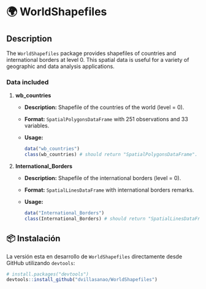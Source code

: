 
<!-- README.md is generated from README.Rmd. Please edit that file -->

# 🌍 WorldShapefiles

## Description

The `WorldShapefiles` package provides shapefiles of countries and
international borders at level 0. This spatial data is useful for a
variety of geographic and data analysis applications.

### Data included

1.  **wb_countries**
    - **Description:** Shapefile of the countries of the world (level =
      0).  

    - **Format:** `SpatialPolygonsDataFrame` with 251 observations and
      33 variables.  

    - **Usage:**

      ``` r
      data("wb_countries")   
      class(wb_countries) # should return "SpatialPolygonsDataFrame".  
      ```
2.  **International_Borders**
    - **Description:** Shapefile of the international borders (level =
      0).  

    - **Format:** `SpatialLinesDataFrame` with international borders
      remarks.  

    - **Usage:**

      ``` r
      data("International_Borders")   
      class(International_Borders) # should return "SpatialLinesDataFrame".  
      ```

## 📦 Instalación

La versión esta en desarrollo de `WorldShapefiles` directamente desde
GitHub utilizando `devtools`:

``` r
# install.packages("devtools")
devtools::install_github("dvillasanao/WorldShapefiles")
```
